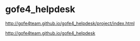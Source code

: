 # gofe4_helpdesk

http://gofe4team.github.io/gofe4_helpdesk/project/index.html

http://gofe4team.github.io/gofe4_helpdesk

